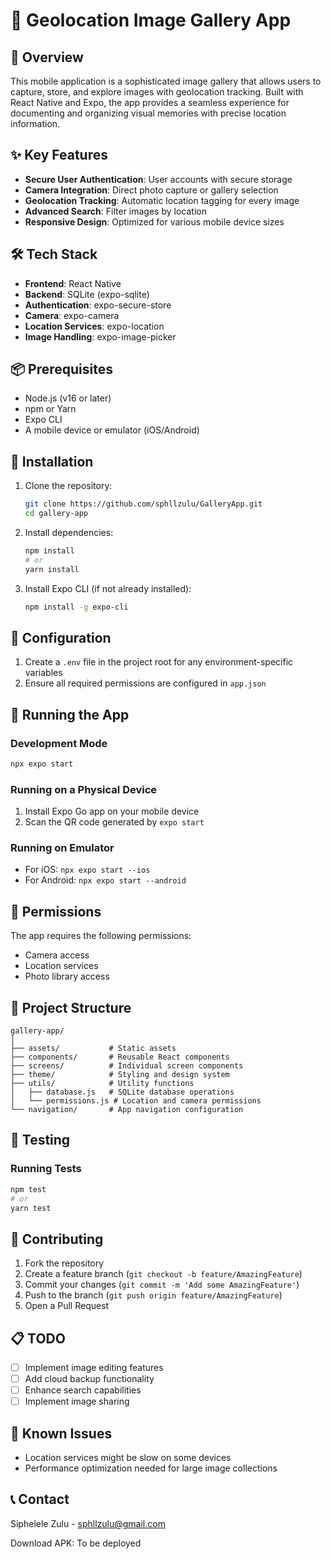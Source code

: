 # 📸 Geolocation Image Gallery App

## 🌟 Overview

This mobile application is a sophisticated image gallery that allows users to capture, store, and explore images with geolocation tracking. Built with React Native and Expo, the app provides a seamless experience for documenting and organizing visual memories with precise location information.

## ✨ Key Features

- **Secure User Authentication**: User accounts with secure storage
- **Camera Integration**: Direct photo capture or gallery selection
- **Geolocation Tracking**: Automatic location tagging for every image
- **Advanced Search**: Filter images by location
- **Responsive Design**: Optimized for various mobile device sizes

## 🛠 Tech Stack

- **Frontend**: React Native
- **Backend**: SQLite (expo-sqlite)
- **Authentication**: expo-secure-store
- **Camera**: expo-camera
- **Location Services**: expo-location
- **Image Handling**: expo-image-picker

## 📦 Prerequisites

- Node.js (v16 or later)
- npm or Yarn
- Expo CLI
- A mobile device or emulator (iOS/Android)

## 🚀 Installation

1. Clone the repository:
   ```bash
   git clone https://github.com/sphllzulu/GalleryApp.git
   cd gallery-app
   ```

2. Install dependencies:
   ```bash
   npm install
   # or
   yarn install
   ```

3. Install Expo CLI (if not already installed):
   ```bash
   npm install -g expo-cli
   ```

## 🔧 Configuration

1. Create a `.env` file in the project root for any environment-specific variables
2. Ensure all required permissions are configured in `app.json`

## 🏃 Running the App

### Development Mode
```bash
npx expo start
```

### Running on a Physical Device
1. Install Expo Go app on your mobile device
2. Scan the QR code generated by `expo start`

### Running on Emulator
- For iOS: `npx expo start --ios`
- For Android: `npx expo start --android`

## 🔐 Permissions

The app requires the following permissions:
- Camera access
- Location services
- Photo library access

## 📂 Project Structure

```
gallery-app/
│
├── assets/           # Static assets
├── components/       # Reusable React components
├── screens/          # Individual screen components
├── theme/            # Styling and design system
├── utils/            # Utility functions
│   ├── database.js   # SQLite database operations
│   └── permissions.js # Location and camera permissions
└── navigation/       # App navigation configuration
```

## 🧪 Testing

### Running Tests
```bash
npm test
# or
yarn test
```

## 🤝 Contributing

1. Fork the repository
2. Create a feature branch (`git checkout -b feature/AmazingFeature`)
3. Commit your changes (`git commit -m 'Add some AmazingFeature'`)
4. Push to the branch (`git push origin feature/AmazingFeature`)
5. Open a Pull Request

## 📋 TODO

- [ ] Implement image editing features
- [ ] Add cloud backup functionality
- [ ] Enhance search capabilities
- [ ] Implement image sharing

## 🐛 Known Issues

- Location services might be slow on some devices
- Performance optimization needed for large image collections


## 📞 Contact

Siphelele Zulu - sphllzulu@gmail.com

Download APK: To be deployed